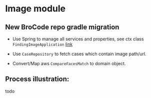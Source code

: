 # Image module

## New BroCode repo gradle migration

* Use Spring to manage all services and properties, see ctx class `FindingImageApplication`
[link](./src/main/java/com/epam/hackathon/image/FindingImageApplication.java)

* Use `CaseRepository` to fetch cases which contain image path/url.

* Convert/Map aws `CompareFacesMatch` to domain object.

## Process illustration:

todo